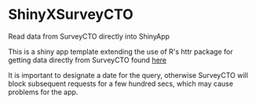 # ShinyXSurveyCTO
Read data from SurveyCTO directly into ShinyApp

This is a shiny app template extending the use of R's httr package for getting data directly from SurveyCTO found [here](https://support.surveycto.com/hc/en-us/articles/360036181094?input_string=r+shiny+webapp+direct+query)

It is important to designate a date for the query, otherwise SurveyCTO will block subsequent requests for a few hundred secs, which may cause problems for the app. 
